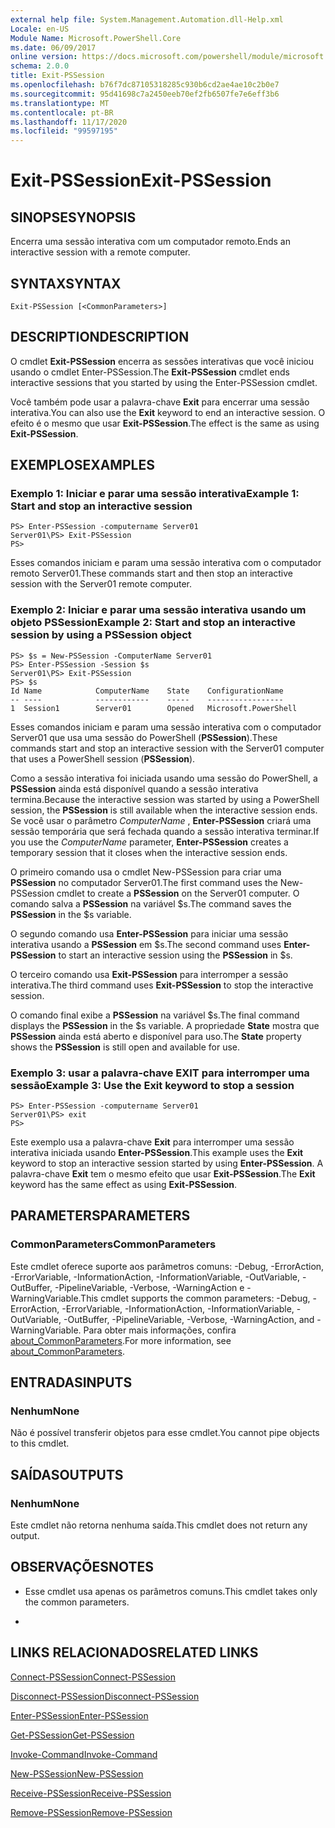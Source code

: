 ```yaml
---
external help file: System.Management.Automation.dll-Help.xml
Locale: en-US
Module Name: Microsoft.PowerShell.Core
ms.date: 06/09/2017
online version: https://docs.microsoft.com/powershell/module/microsoft.powershell.core/exit-pssession?view=powershell-7.2&WT.mc_id=ps-gethelp
schema: 2.0.0
title: Exit-PSSession
ms.openlocfilehash: b76f7dc87105318285c930b6cd2ae4ae10c2b0e7
ms.sourcegitcommit: 95d41698c7a2450eeb70ef2fb6507fe7e6eff3b6
ms.translationtype: MT
ms.contentlocale: pt-BR
ms.lasthandoff: 11/17/2020
ms.locfileid: "99597195"
---
```

# <span data-ttu-id="3d09f-102">Exit-PSSession</span><span class="sxs-lookup"><span data-stu-id="3d09f-102">Exit-PSSession</span></span>

## <span data-ttu-id="3d09f-103">SINOPSE</span><span class="sxs-lookup"><span data-stu-id="3d09f-103">SYNOPSIS</span></span>
<span data-ttu-id="3d09f-104">Encerra uma sessão interativa com um computador remoto.</span><span class="sxs-lookup"><span data-stu-id="3d09f-104">Ends an interactive session with a remote computer.</span></span>

## <span data-ttu-id="3d09f-105">SYNTAX</span><span class="sxs-lookup"><span data-stu-id="3d09f-105">SYNTAX</span></span>

```
Exit-PSSession [<CommonParameters>]
```

## <span data-ttu-id="3d09f-106">DESCRIPTION</span><span class="sxs-lookup"><span data-stu-id="3d09f-106">DESCRIPTION</span></span>

<span data-ttu-id="3d09f-107">O cmdlet **Exit-PSSession** encerra as sessões interativas que você iniciou usando o cmdlet Enter-PSSession.</span><span class="sxs-lookup"><span data-stu-id="3d09f-107">The **Exit-PSSession** cmdlet ends interactive sessions that you started by using the Enter-PSSession cmdlet.</span></span>

<span data-ttu-id="3d09f-108">Você também pode usar a palavra-chave **Exit** para encerrar uma sessão interativa.</span><span class="sxs-lookup"><span data-stu-id="3d09f-108">You can also use the **Exit** keyword to end an interactive session.</span></span>
<span data-ttu-id="3d09f-109">O efeito é o mesmo que usar **Exit-PSSession**.</span><span class="sxs-lookup"><span data-stu-id="3d09f-109">The effect is the same as using **Exit-PSSession**.</span></span>

## <span data-ttu-id="3d09f-110">EXEMPLOS</span><span class="sxs-lookup"><span data-stu-id="3d09f-110">EXAMPLES</span></span>

### <span data-ttu-id="3d09f-111">Exemplo 1: Iniciar e parar uma sessão interativa</span><span class="sxs-lookup"><span data-stu-id="3d09f-111">Example 1: Start and stop an interactive session</span></span>

```
PS> Enter-PSSession -computername Server01
Server01\PS> Exit-PSSession
PS>
```

<span data-ttu-id="3d09f-112">Esses comandos iniciam e param uma sessão interativa com o computador remoto Server01.</span><span class="sxs-lookup"><span data-stu-id="3d09f-112">These commands start and then stop an interactive session with the Server01 remote computer.</span></span>

### <span data-ttu-id="3d09f-113">Exemplo 2: Iniciar e parar uma sessão interativa usando um objeto PSSession</span><span class="sxs-lookup"><span data-stu-id="3d09f-113">Example 2: Start and stop an interactive session by using a PSSession object</span></span>

```
PS> $s = New-PSSession -ComputerName Server01
PS> Enter-PSSession -Session $s
Server01\PS> Exit-PSSession
PS> $s
Id Name            ComputerName    State    ConfigurationName
-- ----            ------------    -----    -----------------
1  Session1        Server01        Opened   Microsoft.PowerShell
```

<span data-ttu-id="3d09f-114">Esses comandos iniciam e param uma sessão interativa com o computador Server01 que usa uma sessão do PowerShell (**PSSession**).</span><span class="sxs-lookup"><span data-stu-id="3d09f-114">These commands start and stop an interactive session with the Server01 computer that uses a PowerShell session (**PSSession**).</span></span>

<span data-ttu-id="3d09f-115">Como a sessão interativa foi iniciada usando uma sessão do PowerShell, a **PSSession** ainda está disponível quando a sessão interativa termina.</span><span class="sxs-lookup"><span data-stu-id="3d09f-115">Because the interactive session was started by using a PowerShell session, the **PSSession** is still available when the interactive session ends.</span></span>
<span data-ttu-id="3d09f-116">Se você usar o parâmetro *ComputerName* , **Enter-PSSession** criará uma sessão temporária que será fechada quando a sessão interativa terminar.</span><span class="sxs-lookup"><span data-stu-id="3d09f-116">If you use the *ComputerName* parameter, **Enter-PSSession** creates a temporary session that it closes when the interactive session ends.</span></span>

<span data-ttu-id="3d09f-117">O primeiro comando usa o cmdlet New-PSSession para criar uma **PSSession** no computador Server01.</span><span class="sxs-lookup"><span data-stu-id="3d09f-117">The first command uses the New-PSSession cmdlet to create a **PSSession** on the Server01 computer.</span></span>
<span data-ttu-id="3d09f-118">O comando salva a **PSSession** na variável $s.</span><span class="sxs-lookup"><span data-stu-id="3d09f-118">The command saves the **PSSession** in the $s variable.</span></span>

<span data-ttu-id="3d09f-119">O segundo comando usa **Enter-PSSession** para iniciar uma sessão interativa usando a **PSSession** em $s.</span><span class="sxs-lookup"><span data-stu-id="3d09f-119">The second command uses **Enter-PSSession** to start an interactive session using the **PSSession** in $s.</span></span>

<span data-ttu-id="3d09f-120">O terceiro comando usa **Exit-PSSession** para interromper a sessão interativa.</span><span class="sxs-lookup"><span data-stu-id="3d09f-120">The third command uses **Exit-PSSession** to stop the interactive session.</span></span>

<span data-ttu-id="3d09f-121">O comando final exibe a **PSSession** na variável $s.</span><span class="sxs-lookup"><span data-stu-id="3d09f-121">The final command displays the **PSSession** in the $s variable.</span></span>
<span data-ttu-id="3d09f-122">A propriedade **State** mostra que **PSSession** ainda está aberto e disponível para uso.</span><span class="sxs-lookup"><span data-stu-id="3d09f-122">The **State** property shows the **PSSession** is still open and available for use.</span></span>

### <span data-ttu-id="3d09f-123">Exemplo 3: usar a palavra-chave EXIT para interromper uma sessão</span><span class="sxs-lookup"><span data-stu-id="3d09f-123">Example 3: Use the Exit keyword to stop a session</span></span>

```
PS> Enter-PSSession -computername Server01
Server01\PS> exit
PS>
```

<span data-ttu-id="3d09f-124">Este exemplo usa a palavra-chave **Exit** para interromper uma sessão interativa iniciada usando **Enter-PSSession**.</span><span class="sxs-lookup"><span data-stu-id="3d09f-124">This example uses the **Exit** keyword to stop an interactive session started by using **Enter-PSSession**.</span></span>
<span data-ttu-id="3d09f-125">A palavra-chave **Exit** tem o mesmo efeito que usar **Exit-PSSession**.</span><span class="sxs-lookup"><span data-stu-id="3d09f-125">The **Exit** keyword has the same effect as using **Exit-PSSession**.</span></span>

## <span data-ttu-id="3d09f-126">PARAMETERS</span><span class="sxs-lookup"><span data-stu-id="3d09f-126">PARAMETERS</span></span>

### <span data-ttu-id="3d09f-127">CommonParameters</span><span class="sxs-lookup"><span data-stu-id="3d09f-127">CommonParameters</span></span>

<span data-ttu-id="3d09f-128">Este cmdlet oferece suporte aos parâmetros comuns: -Debug, -ErrorAction, -ErrorVariable, -InformationAction, -InformationVariable, -OutVariable, -OutBuffer, -PipelineVariable, -Verbose, -WarningAction e -WarningVariable.</span><span class="sxs-lookup"><span data-stu-id="3d09f-128">This cmdlet supports the common parameters: -Debug, -ErrorAction, -ErrorVariable, -InformationAction, -InformationVariable, -OutVariable, -OutBuffer, -PipelineVariable, -Verbose, -WarningAction, and -WarningVariable.</span></span> <span data-ttu-id="3d09f-129">Para obter mais informações, confira [about_CommonParameters](https://go.microsoft.com/fwlink/?LinkID=113216).</span><span class="sxs-lookup"><span data-stu-id="3d09f-129">For more information, see [about_CommonParameters](https://go.microsoft.com/fwlink/?LinkID=113216).</span></span>

## <span data-ttu-id="3d09f-130">ENTRADAS</span><span class="sxs-lookup"><span data-stu-id="3d09f-130">INPUTS</span></span>

### <span data-ttu-id="3d09f-131">Nenhum</span><span class="sxs-lookup"><span data-stu-id="3d09f-131">None</span></span>

<span data-ttu-id="3d09f-132">Não é possível transferir objetos para esse cmdlet.</span><span class="sxs-lookup"><span data-stu-id="3d09f-132">You cannot pipe objects to this cmdlet.</span></span>

## <span data-ttu-id="3d09f-133">SAÍDAS</span><span class="sxs-lookup"><span data-stu-id="3d09f-133">OUTPUTS</span></span>

### <span data-ttu-id="3d09f-134">Nenhum</span><span class="sxs-lookup"><span data-stu-id="3d09f-134">None</span></span>

<span data-ttu-id="3d09f-135">Este cmdlet não retorna nenhuma saída.</span><span class="sxs-lookup"><span data-stu-id="3d09f-135">This cmdlet does not return any output.</span></span>

## <span data-ttu-id="3d09f-136">OBSERVAÇÕES</span><span class="sxs-lookup"><span data-stu-id="3d09f-136">NOTES</span></span>

* <span data-ttu-id="3d09f-137">Esse cmdlet usa apenas os parâmetros comuns.</span><span class="sxs-lookup"><span data-stu-id="3d09f-137">This cmdlet takes only the common parameters.</span></span>

*

## <span data-ttu-id="3d09f-138">LINKS RELACIONADOS</span><span class="sxs-lookup"><span data-stu-id="3d09f-138">RELATED LINKS</span></span>

[<span data-ttu-id="3d09f-139">Connect-PSSession</span><span class="sxs-lookup"><span data-stu-id="3d09f-139">Connect-PSSession</span></span>](Connect-PSSession.md)

[<span data-ttu-id="3d09f-140">Disconnect-PSSession</span><span class="sxs-lookup"><span data-stu-id="3d09f-140">Disconnect-PSSession</span></span>](Disconnect-PSSession.md)

[<span data-ttu-id="3d09f-141">Enter-PSSession</span><span class="sxs-lookup"><span data-stu-id="3d09f-141">Enter-PSSession</span></span>](Enter-PSSession.md)

[<span data-ttu-id="3d09f-142">Get-PSSession</span><span class="sxs-lookup"><span data-stu-id="3d09f-142">Get-PSSession</span></span>](Get-PSSession.md)

[<span data-ttu-id="3d09f-143">Invoke-Command</span><span class="sxs-lookup"><span data-stu-id="3d09f-143">Invoke-Command</span></span>](Invoke-Command.md)

[<span data-ttu-id="3d09f-144">New-PSSession</span><span class="sxs-lookup"><span data-stu-id="3d09f-144">New-PSSession</span></span>](New-PSSession.md)

[<span data-ttu-id="3d09f-145">Receive-PSSession</span><span class="sxs-lookup"><span data-stu-id="3d09f-145">Receive-PSSession</span></span>](Receive-PSSession.md)

[<span data-ttu-id="3d09f-146">Remove-PSSession</span><span class="sxs-lookup"><span data-stu-id="3d09f-146">Remove-PSSession</span></span>](Remove-PSSession.md)

